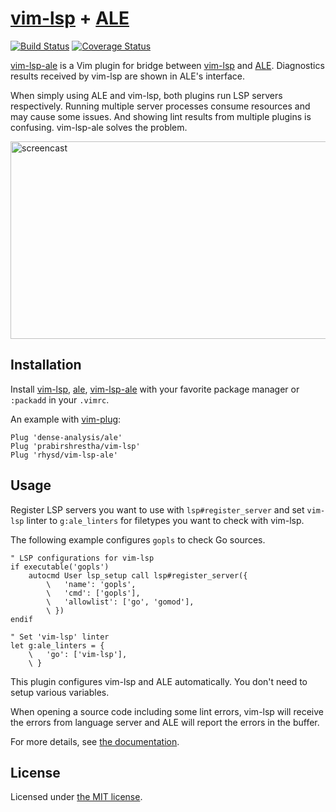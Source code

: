 [vim-lsp][] + [ALE][]
=====================
[![Build Status][ci-badge]][ci]
[![Coverage Status][codecov-badge]][codecov]

[vim-lsp-ale][] is a Vim plugin for bridge between [vim-lsp][] and [ALE][]. Diagnostics results received
by vim-lsp are shown in ALE's interface.

When simply using ALE and vim-lsp, both plugins run LSP servers respectively. Running multiple server processes
consume resources and may cause some issues. And showing lint results from multiple plugins is confusing.
vim-lsp-ale solves the problem.

<img alt="screencast" src="https://github.com/rhysd/ss/blob/master/vim-lsp-ale/main.gif?raw=true" width="582" height="316"/>

## Installation

Install [vim-lsp][], [ale][ALE], [vim-lsp-ale][] with your favorite package manager or `:packadd` in your `.vimrc`.

An example with [vim-plug](https://github.com/junegunn/vim-plug):

```viml
Plug 'dense-analysis/ale'
Plug 'prabirshrestha/vim-lsp'
Plug 'rhysd/vim-lsp-ale'
```

## Usage

Register LSP servers you want to use with `lsp#register_server` and set `vim-lsp` linter to `g:ale_linters`
for filetypes you want to check with vim-lsp.

The following example configures `gopls` to check Go sources.

```vim
" LSP configurations for vim-lsp
if executable('gopls')
    autocmd User lsp_setup call lsp#register_server({
        \   'name': 'gopls',
        \   'cmd': ['gopls'],
        \   'allowlist': ['go', 'gomod'],
        \ })
endif

" Set 'vim-lsp' linter
let g:ale_linters = {
    \   'go': ['vim-lsp'],
    \ }
```

This plugin configures vim-lsp and ALE automatically. You don't need to setup various variables.

When opening a source code including some lint errors, vim-lsp will receive the errors from language server
and ALE will report the errors in the buffer.

For more details, see [the documentation](./doc/vim-lsp-ale.txt).

## License

Licensed under [the MIT license](./LICENSE).

[vim-lsp]: https://github.com/prabirshrestha/vim-lsp
[ALE]: https://github.com/dense-analysis/ale
[vim-lsp-ale]: https://github.com/rhysd/vim-lsp-ale
[ci-badge]: https://github.com/rhysd/vim-lsp-ale/workflows/CI/badge.svg?branch=master&event=push
[ci]: https://github.com/rhysd/vim-lsp-ale/actions?query=workflow%3ACI+branch%3Amaster
[codecov-badge]: https://codecov.io/gh/rhysd/vim-lsp-ale/branch/master/graph/badge.svg
[codecov]: https://codecov.io/gh/rhysd/vim-lsp-ale

